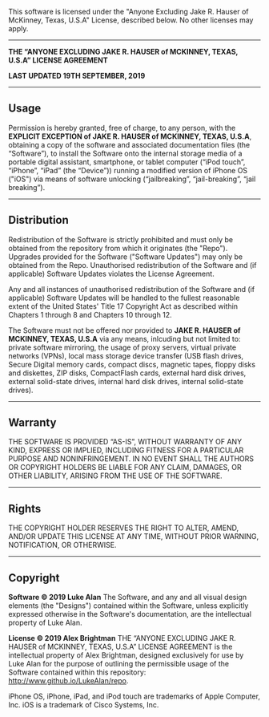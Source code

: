 This software is licensed under the "Anyone Excluding Jake R. Hauser of McKinney, Texas, U.S.A" License, described below. 
No other licenses may apply.

------------------------------------------------------------------------------------------------------------------------------

**THE “ANYONE EXCLUDING JAKE R. HAUSER of MCKINNEY, TEXAS, U.S.A” LICENSE AGREEMENT**

**LAST UPDATED 19TH SEPTEMBER, 2019**


-----
Usage
-----
Permission is hereby granted, free of charge, to any person, with the **EXPLICIT EXCEPTION of JAKE R. HAUSER of MCKINNEY, TEXAS, U.S.A**, obtaining a copy of the software and associated documentation files (the “Software”), to install the Software onto the internal storage media of a portable digital assistant, smartphone, or tablet computer (“iPod touch”, “iPhone”, “iPad” (the “Device”)) running a modified version of iPhone OS ("iOS") via means of software unlocking (“jailbreaking”, “jail-breaking”, “jail breaking”). 

------------
Distribution
------------
Redistribution of the Software is strictly prohibited and must only be obtained from the repository from which it originates (the "Repo"). Upgrades provided for the Software ("Software Updates") may only be obtained from the Repo.
Unauthorised redistribution of the Software and (if applicable) Software Updates violates the License Agreement. 

Any and all instances of unauthorised redistribution of the Software and (if applicable) Software Updates will be handled to the fullest reasonable extent of the United States' Title 17 Copyright Act as described within Chapters 1 through 8 and Chapters 10 through 12.

The Software must not be offered nor provided to **JAKE R. HAUSER of MCKINNEY, TEXAS, U.S.A** via any means, inlcuding but not limited to: private software mirroring, the usage of proxy servers, virtual private networks (VPNs), local mass storage device transfer (USB flash drives, Secure Digital memory cards, compact discs, magnetic tapes, floppy disks and diskettes, ZIP disks, CompactFlash cards,  external hard disk drives, external solid-state drives, internal hard disk drives, internal solid-state drives). 

--------
Warranty
--------
THE SOFTWARE IS PROVIDED “AS-IS”, WITHOUT WARRANTY OF ANY KIND, EXPRESS OR IMPLIED, INCLUDING FITNESS FOR A PARTICULAR PURPOSE AND NONINFRINGEMENT. IN NO EVENT SHALL THE AUTHORS OR COPYRIGHT HOLDERS BE LIABLE FOR ANY CLAIM, DAMAGES, OR OTHER LIABILITY, ARISING FROM THE USE OF THE SOFTWARE.

------
Rights
------
THE COPYRIGHT HOLDER RESERVES THE RIGHT TO ALTER, AMEND, AND/OR UPDATE THIS LICENSE AT ANY TIME, WITHOUT PRIOR WARNING, NOTIFICATION, OR OTHERWISE.

---------
Copyright
---------
**Software © 2019 Luke Alan**
The Software, and any and all visual design elements (the "Designs") contained within the Software, unless explicitly expressed otherwise in the Software's documentation, are the intellectual property of Luke Alan.

**License © 2019 Alex Brightman**
THE “ANYONE EXCLUDING JAKE R. HAUSER of MCKINNEY, TEXAS, U.S.A” LICENSE AGREEMENT is the intellectual property of Alex Brightman, designed exclusively for use by Luke Alan for the purpose of outlining the permissible usage of the Software contained within this repository: http://www.github.io/LukeAlan/repo.


iPhone OS, iPhone, iPad, and iPod touch are trademarks of Apple Computer, Inc.
iOS is a trademark of Cisco Systems, Inc.
